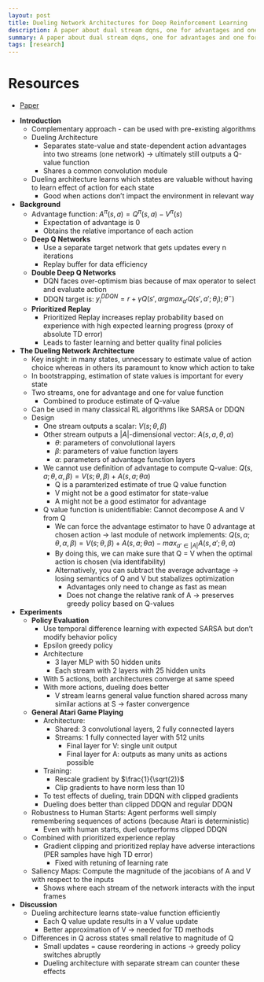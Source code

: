 ```yaml
---
layout: post
title: Dueling Network Architectures for Deep Reinforcement Learning
description: A paper about dual stream dqns, one for advantages and one for value functions
summary: A paper about dual stream dqns, one for advantages and one for value functions
tags: [research]
---
```


# Resources
- [Paper](https://arxiv.org/abs/1507.06527)

* **Introduction**  
  * Complementary approach - can be used with pre-existing algorithms  
  * Dueling Architecture  
    * Separates state-value and state-dependent action advantages into two streams (one network) → ultimately still outputs a Q-value function  
    * Shares a common convolution module  
  * Dueling architecture learns which states are valuable without having to learn effect of action for each state  
    * Good when actions don’t impact the environment in relevant way  
* **Background**  
  * Advantage function: $A^\pi(s,a) = Q^\pi(s,a) - V^\pi(s)$  
    * Expectation of advantage is 0  
    * Obtains the relative importance of each action  
  * **Deep Q Networks**  
    * Use a separate target network that gets updates every n iterations  
    * Replay buffer for data efficiency  
  * **Double Deep Q Networks**  
    * DQN faces over-optimism bias because of max operator to select and evaluate action  
    * DDQN target is: $y_i^{DDQN} = r + \gamma Q(s', argmax_{a'}Q(s', a'; \theta_i); \theta^-)$  
  * **Prioritized Replay**  
    * Prioritized Replay increases replay probability based on experience with high expected learning progress (proxy of absolute TD error)  
    * Leads to faster learning and better quality final policies  
* **The Dueling Network Architecture**  
  * Key insight: in many states, unnecessary to estimate value of action choice whereas in others its paramount to know which action to take  
  * In bootstrapping, estimation of state values is important for every state  
  * Two streams, one for advantage and one for value function  
    * Combined to produce estimate of Q-value  
  * Can be used in many classical RL algorithms like SARSA or DDQN  
  * Design  
    * One stream outputs a scalar: $V(s; \theta, \beta)$  
    * Other stream outputs a $\vert A\vert$-dimensional vector: $A(s, a, \theta, \alpha)$   
      * $\theta$: parameters of convolutional layers  
      * $\beta$: parameters of value function layers  
      * $\alpha$: parameters of advantage function layers  
    * We cannot use definition of advantage to compute Q-value: $Q(s, a; \theta, \alpha,\beta) = V(s;\theta,\beta) + A(s, a; \theta\alpha)$  
      * Q is a paramterized estimate of true Q value function  
      * V might not be a good estimator for state-value  
      * A might not be a good estimator for advantage  
    * Q value function is unidentifiable: Cannot decompose A and V from Q  
      * We can force the advantage estimator to have 0 advantage at chosen action → last module of network implements: $Q(s, a; \theta, \alpha,\beta) = V(s;\theta,\beta) + A(s, a; \theta\alpha) - max_{a' \in \vert A\vert}A(s, a';\theta, \alpha)$  
      * By doing this, we can make sure that Q = V when the optimal action is chosen (via identifability)   
      * Alternatively, you can subtract the average advantage → losing semantics of Q and V but stabalizes optimization  
        * Advantages only need to change as fast as mean  
        * Does not change the relative rank of A → preserves greedy policy based on Q-values  
* **Experiments**  
  * **Policy Evaluation**  
    * Use temporal difference learning with expected SARSA but don’t modify behavior policy  
    * Epsilon greedy policy  
    * Architecture  
      * 3 layer MLP with 50 hidden units  
      * Each stream with 2 layers with 25 hidden units  
    *  With 5 actions, both architectures converge at same speed  
    * With more actions, dueling does better  
      * V stream learns general value function shared across many similar actions at S → faster convergence  
  * **General Atari Game Playing**  
    * Architecture:  
      * Shared: 3 convolutional layers, 2 fully connected layers  
      * Streams: 1 fully connected layer with 512 units  
        * Final layer for V: single unit output  
        * Final layer for A: outputs as many units as actions possible  
    * Training:  
      * Rescale gradient by $\frac{1}{\sqrt(2)}$  
      * Clip gradients to have norm less than 10  
    * To test effects of dueling, train DDQN with clipped gradients  
    * Dueling does better than clipped DDQN and regular DDQN  
  * Robustness to Human Starts: Agent performs well simply remembering sequences of actions (because Atari is deterministic)  
    * Even with human starts, duel outperforms clipped DDQN  
  * Combined with prioritized experience replay  
    * Gradient clipping and prioritized replay have adverse interactions (PER samples have high TD error)  
      * Fixed with retuning of learning rate  
  * Saliency Maps: Compute the magnitude of the jacobians of A and V with respect to the inputs   
    * Shows where each stream of the network interacts with the input frames  
* **Discussion**  
  * Dueling architecture learns state-value function efficiently  
    * Each Q value update results in a V value update  
    * Better approximation of V → needed for TD methods  
  * Differences in Q across states small relative to magnitude of Q  
    * Small updates = cause reordering in actions → greedy policy switches abruptly  
    * Dueling architecture with separate stream can counter these effects